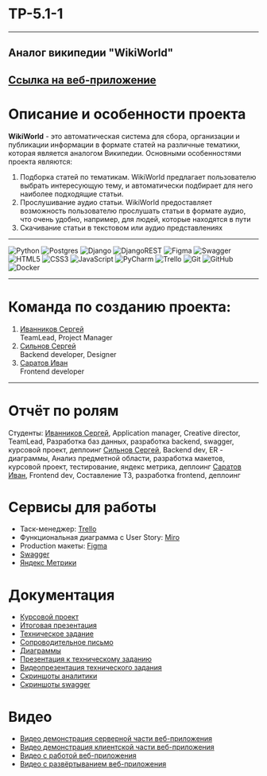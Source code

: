 # TP-5.1-1
-----------
## Аналог википедии "WikiWorld" <br />

## [Ссылка на веб-приложение](http://158.160.51.82:30/)

# Описание и особенности проекта
<strong>WikiWorld</strong> - это автоматическая система для сбора, организации и публикации информации в формате статей на различные тематики, которая является аналогом Википедии. Основными особенностями проекта являются:
1. Подборка статей по тематикам. WikiWorld предлагает пользователю выбрать интересующую тему, и автоматически подбирает для него наиболее подходящие статьи.
2. Прослушивание аудио статьи. WikiWorld предоставляет возможность пользователю прослушать статьи в формате аудио, что очень удобно, например, для людей, которые находятся в пути
3. Скачивание статьи в текстовом или аудио представлениях

---
![Python](https://img.shields.io/badge/python-3670A0?style=for-the-badge&logo=python&logoColor=ffdd54)
![Postgres](https://img.shields.io/badge/postgres-%23316192.svg?style=for-the-badge&logo=postgresql&logoColor=white)
![Django](https://img.shields.io/badge/django-%23092E20.svg?style=for-the-badge&logo=django&logoColor=white)
![DjangoREST](https://img.shields.io/badge/DJANGO-REST-ff1709?style=for-the-badge&logo=django&logoColor=white&color=ff1709&labelColor=gray)
![Figma](https://img.shields.io/badge/figma-%23F24E1E.svg?style=for-the-badge&logo=figma&logoColor=white)
![Swagger](https://img.shields.io/badge/-Swagger-%23Clojure?style=for-the-badge&logo=swagger&logoColor=white)
![HTML5](https://img.shields.io/badge/html5-%23E34F26.svg?style=for-the-badge&logo=html5&logoColor=white)
![CSS3](https://img.shields.io/badge/css3-%231572B6.svg?style=for-the-badge&logo=css3&logoColor=white)
![JavaScript](https://img.shields.io/badge/javascript-%23323330.svg?style=for-the-badge&logo=javascript&logoColor=%23F7DF1E)
![PyCharm](https://img.shields.io/badge/pycharm-143?style=for-the-badge&logo=pycharm&logoColor=black&color=black&labelColor=green)
![Trello](https://img.shields.io/badge/Trello-%23026AA7.svg?style=for-the-badge&logo=Trello&logoColor=white)
![Git](https://img.shields.io/badge/git-%23F05033.svg?style=for-the-badge&logo=git&logoColor=white)
![GitHub](https://img.shields.io/badge/github-%23121011.svg?style=for-the-badge&logo=github&logoColor=white)
![Docker](https://img.shields.io/badge/docker-%230db7ed.svg?style=for-the-badge&logo=docker&logoColor=white)

---
# Команда по созданию проекта:

1. [Иванников Сергей](https://github.com/IvannikovS) <br />
    TeamLead, Project Manager
3. [Сильнов Сергей](https://github.com/cr1stal165) <br />
    Backend developer, Designer
5. [Саратов Иван](https://github.com/ivirmn) <br />
    Frontend developer

---
# Отчёт по ролям 

Студенты:
[Иванников Сергей](https://github.com/IvannikovS),  Application manager, Creative director, TeamLead, Разработка баз данных, разработка backend, swagger, курсовой проект,  деплоинг
[Сильнов Сергей](https://github.com/cr1stal165),  Backend dev, ER - диаграммы, Анализ предметной области, разработка макетов, курсовой проект, тестирование, яндекс метрика,  деплоинг
[Саратов Иван](https://github.com/ivirmn), Frontend dev, Составление ТЗ, разработка frontend, деплоинг

# Сервисы для работы

* Таск-менеджер: [Trello](https://trello.com/b/EdGDby24/%D0%B0%D0%BD%D0%B0%D0%BB%D0%BE%D0%B3-%D0%B2%D0%B8%D0%BA%D0%B8%D0%BF%D0%B5%D0%B4%D0%B8%D0%B8) <br/>
* Функциональная диаграмма с User Story: [Miro](https://miro.com/app/board/uXjVMe9HOf4=/?share_link_id=191011390342) <br />
* Production макеты: [Figma](https://www.figma.com/file/lbwCyNJmzD3AKl5oquqVBu/WikiWorld?node-id=0%3A1&t=4BweVBgmoZyOHkVO-1) <br />
* [Swagger](http://158.160.51.82:30/swagger/) <br />
* [Яндекс Метрики](https://metrika.yandex.ru/dashboard?id=93830378) <br />

# Документация

* [Курсовой проект](https://github.com/IvannikovS/TP-5.1-1/blob/main/Документация/Курсовой%20проект.pdf)
* [Итоговая презентация](https://github.com/IvannikovS/TP-5.1-1/blob/main/Документация/Презентация_ТП.pdf)
* [Техническое задание](https://github.com/IvannikovS/TP-5.1-1/tree/main/Документация)
* [Сопроводительное письмо](https://github.com/IvannikovS/TP-5.1-1/blob/main/Документация/Сопроводительное%20письмо.pdf)
* [Диаграммы](https://github.com/IvannikovS/TP-5.1-1/tree/main/Диаграммы)
* [Презентация к техническому заданию](https://github.com/IvannikovS/TP-5.1-1/tree/main/%D0%9F%D1%80%D0%B5%D0%B7%D0%B5%D0%BD%D1%82%D0%B0%D1%86%D0%B8%D1%8F%20%D0%BA%20%D1%82%D0%B5%D1%85%D0%BD%D0%B8%D1%87%D0%B5%D1%81%D0%BA%D0%BE%D0%BC%D1%83%20%D0%B7%D0%B0%D0%B4%D0%B0%D0%BD%D0%B8%D1%8E)
* [Видеопрезентация технического задания](https://www.youtube.com/watch?v=J_6BETO7cBw)
* [Скриншоты аналитики](https://github.com/IvannikovS/TP-5.1-1/tree/main/Документация/analytics)
* [Скриншоты swagger](https://github.com/IvannikovS/TP-5.1-1/tree/main/Документация/swagger)


# Видео
* [Видео демонстрация серверной части веб-приложения](https://www.youtube.com/watch?v=46eb8rk0nIs)
* [Видео демонстрация клиентской части веб-приложения](https://www.youtube.com/watch?v=5MILuTl0S40)
* [Видео c работой веб-приложения](https://www.youtube.com/watch?v=jNKd9AGj598)
* [Видео с развёртыванием веб-приложения](https://www.youtube.com/watch?v=JldQJ38Elb4)





